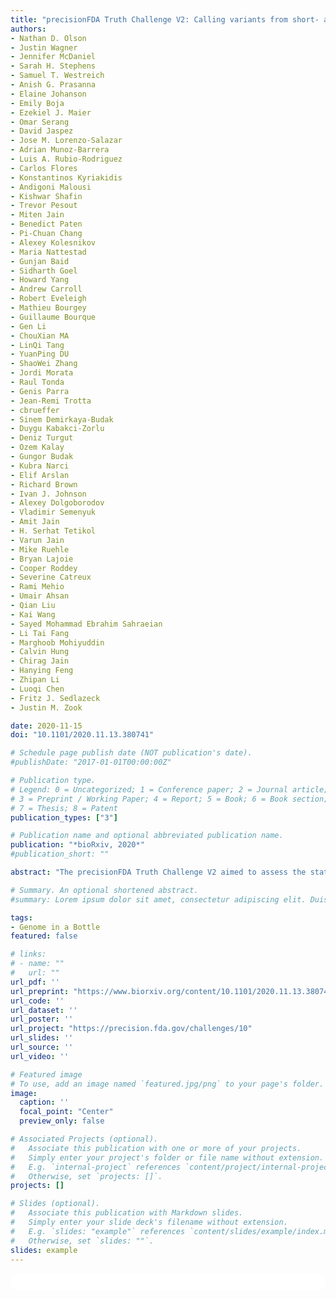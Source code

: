 ```yaml
---
title: "precisionFDA Truth Challenge V2: Calling variants from short- and long-reads in difficult-to-map regions"
authors:
- Nathan D. Olson
- Justin Wagner
- Jennifer McDaniel
- Sarah H. Stephens
- Samuel T. Westreich
- Anish G. Prasanna
- Elaine Johanson
- Emily Boja
- Ezekiel J. Maier
- Omar Serang
- David Jaspez
- Jose M. Lorenzo-Salazar
- Adrian Munoz-Barrera
- Luis A. Rubio-Rodriguez
- Carlos Flores
- Konstantinos Kyriakidis
- Andigoni Malousi
- Kishwar Shafin
- Trevor Pesout
- Miten Jain
- Benedict Paten
- Pi-Chuan Chang
- Alexey Kolesnikov
- Maria Nattestad
- Gunjan Baid
- Sidharth Goel
- Howard Yang
- Andrew Carroll
- Robert Eveleigh
- Mathieu Bourgey
- Guillaume Bourque
- Gen Li
- ChouXian MA
- LinQi Tang
- YuanPing DU
- ShaoWei Zhang
- Jordi Morata
- Raul Tonda
- Genis Parra
- Jean-Remi Trotta
- cbrueffer
- Sinem Demirkaya-Budak
- Duygu Kabakci-Zorlu
- Deniz Turgut
- Ozem Kalay
- Gungor Budak
- Kubra Narci
- Elif Arslan
- Richard Brown
- Ivan J. Johnson
- Alexey Dolgoborodov
- Vladimir Semenyuk
- Amit Jain
- H. Serhat Tetikol
- Varun Jain
- Mike Ruehle
- Bryan Lajoie
- Cooper Roddey
- Severine Catreux
- Rami Mehio
- Umair Ahsan
- Qian Liu
- Kai Wang
- Sayed Mohammad Ebrahim Sahraeian
- Li Tai Fang
- Marghoob Mohiyuddin
- Calvin Hung
- Chirag Jain
- Hanying Feng
- Zhipan Li
- Luoqi Chen
- Fritz J. Sedlazeck
- Justin M. Zook

date: 2020-11-15
doi: "10.1101/2020.11.13.380741"

# Schedule page publish date (NOT publication's date).
#publishDate: "2017-01-01T00:00:00Z"

# Publication type.
# Legend: 0 = Uncategorized; 1 = Conference paper; 2 = Journal article;
# 3 = Preprint / Working Paper; 4 = Report; 5 = Book; 6 = Book section;
# 7 = Thesis; 8 = Patent
publication_types: ["3"]

# Publication name and optional abbreviated publication name.
publication: "*bioRxiv, 2020*"
#publication_short: ""

abstract: "The precisionFDA Truth Challenge V2 aimed to assess the state-of-the-art of variant calling in difficult-to-map regions and the Major Histocompatibility Complex (MHC). Starting with FASTQ files, 20 challenge participants applied their variant calling pipelines and submitted 64 variant callsets for one or more sequencing technologies (~35X Illumina, ~35X PacBio HiFi, and ~50X Oxford Nanopore Technologies). Submissions were evaluated following best practices for benchmarking small variants with the new GIAB benchmark sets and genome stratifications. Challenge submissions included a number of innovative methods for all three technologies, with graph-based and machine-learning methods scoring best for short-read and long-read datasets, respectively. New methods out-performed the 2016 Truth Challenge winners, and new machine-learning approaches combining multiple sequencing technologies performed particularly well. Recent developments in sequencing and variant calling have enabled benchmarking variants in challenging genomic regions, paving the way for the identification of previously unknown clinically relevant variants."

# Summary. An optional shortened abstract.
#summary: Lorem ipsum dolor sit amet, consectetur adipiscing elit. Duis posuere tellus ac convallis placerat. Proin tincidunt magna sed ex sollicitudin condimentum.

tags:
- Genome in a Bottle
featured: false

# links:
# - name: ""
#   url: ""
url_pdf: ''
url_preprint: "https://www.biorxiv.org/content/10.1101/2020.11.13.380741v1"
url_code: ''
url_dataset: ''
url_poster: ''
url_project: "https://precision.fda.gov/challenges/10"
url_slides: ''
url_source: ''
url_video: ''

# Featured image
# To use, add an image named `featured.jpg/png` to your page's folder. 
image:
  caption: ''
  focal_point: "Center"
  preview_only: false

# Associated Projects (optional).
#   Associate this publication with one or more of your projects.
#   Simply enter your project's folder or file name without extension.
#   E.g. `internal-project` references `content/project/internal-project/index.md`.
#   Otherwise, set `projects: []`.
projects: []

# Slides (optional).
#   Associate this publication with Markdown slides.
#   Simply enter your slide deck's filename without extension.
#   E.g. `slides: "example"` references `content/slides/example/index.md`.
#   Otherwise, set `slides: ""`.
slides: example
---
```


<html>
  <style>
    section {
        background: white;
        color: black;
        border-radius: 1em;
        padding: 1em;
        left: 50% }
    #inner {
        display: inline-block;
        display: flex;
        align-items: center;
        justify-content: center }
  </style>
  <section>
    <div id="inner">
      <script type='text/javascript' src='https://d1bxh8uas1mnw7.cloudfront.net/assets/embed.js'></script>
        <span style="float:left";
          class="__dimensions_badge_embed__"
          data-doi="10.1101/2020.11.13.380741"
          data-hide-zero-citations="true"
          data-legend="always">
        </span>
      <script async src="https://badge.dimensions.ai/badge.js" charset="utf-8"></script>
        <div style="float:right";
          data-link-target="_blank"
          data-badge-details="right"
          data-badge-type="medium-donut"
          data-doi="10.1101/2020.11.13.380741"
          data-condensed="true"
          data-hide-no-mentions="true"
          class="altmetric-embed">
        </div>
    </div>
  </section>
